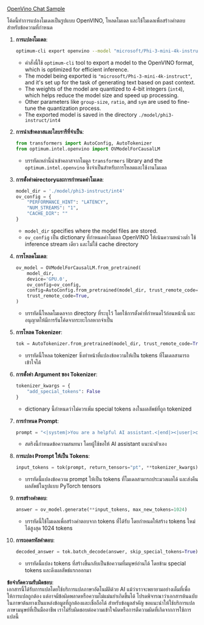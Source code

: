 [OpenVino Chat Sample](../../../../../../code/06.E2E/E2E_OpenVino_Chat_Phi3-instruct.ipynb)

โค้ดนี้ทำการแปลงโมเดลเป็นรูปแบบ OpenVINO, โหลดโมเดล และใช้โมเดลเพื่อสร้างคำตอบสำหรับข้อความที่กำหนด

1. **การแปลงโมเดล**:
   ```bash
   optimum-cli export openvino --model "microsoft/Phi-3-mini-4k-instruct" --task text-generation-with-past --weight-format int4 --group-size 128 --ratio 0.6 --sym --trust-remote-code ./model/phi3-instruct/int4
   ```
   - คำสั่งนี้ใช้ `optimum-cli` tool to export a model to the OpenVINO format, which is optimized for efficient inference.
   - The model being exported is `"microsoft/Phi-3-mini-4k-instruct"`, and it's set up for the task of generating text based on past context.
   - The weights of the model are quantized to 4-bit integers (`int4`), which helps reduce the model size and speed up processing.
   - Other parameters like `group-size`, `ratio`, and `sym` are used to fine-tune the quantization process.
   - The exported model is saved in the directory `./model/phi3-instruct/int4`

2. **การนำเข้าคลาสและไลบรารีที่จำเป็น**:
   ```python
   from transformers import AutoConfig, AutoTokenizer
   from optimum.intel.openvino import OVModelForCausalLM
   ```
   - บรรทัดเหล่านี้นำเข้าคลาสจากโมดูล `transformers` library and the `optimum.intel.openvino` ซึ่งจำเป็นสำหรับการโหลดและใช้งานโมเดล

3. **การตั้งค่าดirectoryและการกำหนดค่าโมเดล**:
   ```python
   model_dir = './model/phi3-instruct/int4'
   ov_config = {
       "PERFORMANCE_HINT": "LATENCY",
       "NUM_STREAMS": "1",
       "CACHE_DIR": ""
   }
   ```
   - `model_dir` specifies where the model files are stored.
   - `ov_config` เป็น dictionary ที่กำหนดค่าโมเดล OpenVINO ให้เน้นความหน่วงต่ำ ใช้ inference stream เดียว และไม่ใช้ cache directory

4. **การโหลดโมเดล**:
   ```python
   ov_model = OVModelForCausalLM.from_pretrained(
       model_dir,
       device='GPU.0',
       ov_config=ov_config,
       config=AutoConfig.from_pretrained(model_dir, trust_remote_code=True),
       trust_remote_code=True,
   )
   ```
   - บรรทัดนี้โหลดโมเดลจาก directory ที่ระบุไว้ โดยใช้การตั้งค่าที่กำหนดไว้ก่อนหน้านี้ และอนุญาตให้มีการรันโค้ดจากระยะไกลหากจำเป็น

5. **การโหลด Tokenizer**:
   ```python
   tok = AutoTokenizer.from_pretrained(model_dir, trust_remote_code=True)
   ```
   - บรรทัดนี้โหลด tokenizer ซึ่งทำหน้าที่แปลงข้อความให้เป็น tokens ที่โมเดลสามารถเข้าใจได้

6. **การตั้งค่า Argument ของ Tokenizer**:
   ```python
   tokenizer_kwargs = {
       "add_special_tokens": False
   }
   ```
   - dictionary นี้กำหนดว่าไม่ควรเพิ่ม special tokens ลงในผลลัพธ์ที่ถูก tokenized

7. **การกำหนด Prompt**:
   ```python
   prompt = "<|system|>You are a helpful AI assistant.<|end|><|user|>can you introduce yourself?<|end|><|assistant|>"
   ```
   - สตริงนี้กำหนดข้อความสนทนา โดยผู้ใช้ขอให้ AI assistant แนะนำตัวเอง

8. **การแปลง Prompt ให้เป็น Tokens**:
   ```python
   input_tokens = tok(prompt, return_tensors="pt", **tokenizer_kwargs)
   ```
   - บรรทัดนี้แปลงข้อความ prompt ให้เป็น tokens ที่โมเดลสามารถประมวลผลได้ และส่งคืนผลลัพธ์ในรูปแบบ PyTorch tensors

9. **การสร้างคำตอบ**:
   ```python
   answer = ov_model.generate(**input_tokens, max_new_tokens=1024)
   ```
   - บรรทัดนี้ใช้โมเดลเพื่อสร้างคำตอบจาก tokens ที่ได้รับ โดยกำหนดให้สร้าง tokens ใหม่ได้สูงสุด 1024 tokens

10. **การถอดรหัสคำตอบ**:
    ```python
    decoded_answer = tok.batch_decode(answer, skip_special_tokens=True)[0]
    ```
    - บรรทัดนี้แปลง tokens ที่สร้างขึ้นกลับเป็นข้อความที่มนุษย์อ่านได้ โดยข้าม special tokens และดึงผลลัพธ์แรกออกมา

**ข้อจำกัดความรับผิดชอบ**:  
เอกสารนี้ได้รับการแปลโดยใช้บริการแปลภาษาอัตโนมัติด้วย AI แม้ว่าเราจะพยายามอย่างเต็มที่เพื่อให้การแปลถูกต้อง แต่อาจมีข้อผิดพลาดหรือความไม่แม่นยำเกิดขึ้นได้ โปรดพิจารณาว่าเอกสารต้นฉบับในภาษาต้นทางเป็นแหล่งข้อมูลที่ถูกต้องและเชื่อถือได้ สำหรับข้อมูลสำคัญ ขอแนะนำให้ใช้บริการแปลภาษามนุษย์ที่เป็นมืออาชีพ เราไม่รับผิดชอบต่อความเข้าใจผิดหรือการตีความผิดที่เกิดจากการใช้การแปลนี้